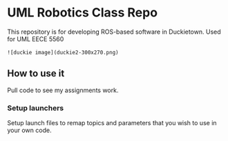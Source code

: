 # UML Robotics Class Repo

This repository is for developing ROS-based 
software in Duckietown. Used for UML EECE 5560

	![duckie image](duckie2-300x270.png)

## How to use it

Pull code to see my assignments work.

### Setup launchers

Setup launch files to remap topics and parameters 
that you wish to use in your own code.
